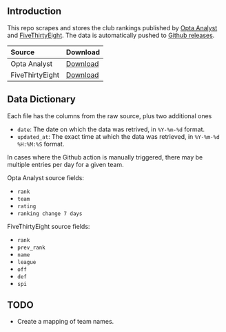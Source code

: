 ## Introduction
This repo scrapes and stores the club rankings published by [Opta Analyst](https://theanalyst.com/na/2023/03/who-are-the-best-football-team-in-the-world-opta-power-rankings/) and [FiveThirtyEight](https://projects.fivethirtyeight.com/soccer-predictions/global-club-rankings/). The data is automatically pushed to [Github releases](https://github.com/tonyelhabr/club-rankings/releases).

| Source | Download |
|:-----|:-------------|
| Opta Analyst | [Download](https://github.com/tonyelhabr/club-rankings/releases/download/club-rankings/opta-club-rankings.csv) |
| FiveThirtyEight | [Download](https://github.com/tonyelhabr/club-rankings/releases/download/club-rankings/fivethirtyeight-club-rankings.csv) |

## Data Dictionary

Each file has the columns from the raw source, plus two additional ones

- `date`: The date on which the data was retrived, in `%Y-%m-%d` format.
- `updated_at`: The exact time at which the data was retrieved, in `%Y-%m-%d %H:%M:%S` format.

In cases where the Github action is manually triggered, there may be multiple entries per day for a given team.

Opta Analyst source fields:

- `rank`
- `team`
- `rating`
- `ranking change 7 days`

FiveThirtyEight source fields:

- `rank`
- `prev_rank`
- `name`
- `league`
- `off`
- `def`
- `spi`

## TODO

- Create a mapping of team names.